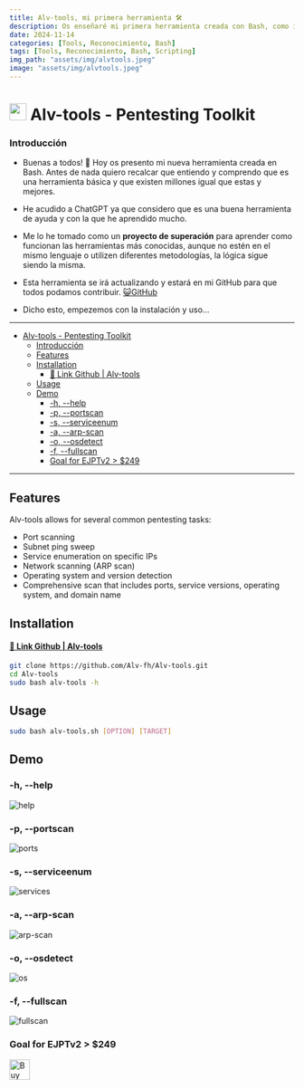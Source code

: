 ```yaml
---
title: Alv-tools, mi primera herramienta 🛠️
description: Os enseñaré mi primera herramienta creada con Bash, como instalarla, como funciona etc.
date: 2024-11-14
categories: [Tools, Reconocimiento, Bash]
tags: [Tools, Reconocimiento, Bash, Scripting]
img_path: "assets/img/alvtools.jpeg"
image: "assets/img/alvtools.jpeg"
---
```


# <picture><img src = "https://github.com/7oSkaaa/7oSkaaa/blob/main/Images/about_me.gif?raw=true" width = 30px></picture> Alv-tools - Pentesting Toolkit

### Introducción

- Buenas a todos! 👋 Hoy os presento mi nueva herramienta creada en Bash. Antes de nada quiero recalcar que entiendo y comprendo que es una herramienta básica y que existen millones igual que estas y mejores.

- He acudido a ChatGPT ya que considero que es una buena herramienta de ayuda y con la que he aprendido mucho.

- Me lo he tomado como un **proyecto de superación** para aprender como funcionan las herramientas más conocidas, aunque no estén en el mismo lenguaje o utilizen diferentes metodologías, la lógica sigue siendo la misma.

- Esta herramienta se irá actualizando y estará en mi GitHub para que todos podamos contribuir. [😺GitHub](https://github.com/Alv-fh)

- Dicho esto, empezemos con la instalación y uso...

---
- [ Alv-tools - Pentesting Toolkit](#-alv-tools---pentesting-toolkit)
    - [Introducción](#introducción)
  - [Features](#features)
  - [Installation](#installation)
      - [🔗 Link Github | Alv-tools](#-link-github--alv-tools)
  - [Usage](#usage)
  - [Demo](#demo)
    - [-h, --help](#-h---help)
    - [-p, --portscan](#-p---portscan)
    - [-s, --serviceenum](#-s---serviceenum)
    - [-a, --arp-scan](#-a---arp-scan)
    - [-o, --osdetect](#-o---osdetect)
    - [-f, --fullscan](#-f---fullscan)
    - [Goal for EJPTv2 \> $249](#goal-for-ejptv2--249)
---

## Features

Alv-tools allows for several common pentesting tasks:

- Port scanning
- Subnet ping sweep
- Service enumeration on specific IPs
- Network scanning (ARP scan)
- Operating system and version detection
- Comprehensive scan that includes ports, service versions, operating system, and domain name

## Installation

#### [🔗 Link Github | Alv-tools](https://github.com/Alv-fh/Alv-tools)


```bash
git clone https://github.com/Alv-fh/Alv-tools.git
cd Alv-tools
sudo bash alv-tools -h
```

## Usage

```bash
sudo bash alv-tools.sh [OPTION] [TARGET]
```

## Demo

### -h, --help

![help](https://github.com/user-attachments/assets/63c6d66b-8f94-45fc-9fcf-f69cc3046ae0)

### -p, --portscan

![ports](https://github.com/user-attachments/assets/e2d6f38e-6d6e-44b6-9e7c-7c63a61bd9bf)

### -s, --serviceenum

![services](https://github.com/user-attachments/assets/6ff91b9e-d976-4227-a505-da37606925bc)

### -a, --arp-scan

![arp-scan](https://github.com/user-attachments/assets/02c6dfdf-9037-45af-acb2-85eb3c7dbaee)

### -o, --osdetect

![os](https://github.com/user-attachments/assets/e85f41b5-a27e-4ed7-9172-a7a5ed3c8ba4)

### -f, --fullscan

![fullscan](https://github.com/user-attachments/assets/97d8acf1-524c-43d3-8e52-7af393450edd)

### Goal for EJPTv2 > $249

<a href='https://ko-fi.com/W7W313M7FS' target='_blank'><img height='36' style='border:0px;height:36px;' src='https://storage.ko-fi.com/cdn/kofi1.png?v=3' border='0' alt='Buy Me a Coffee at ko-fi.com' /></a>
